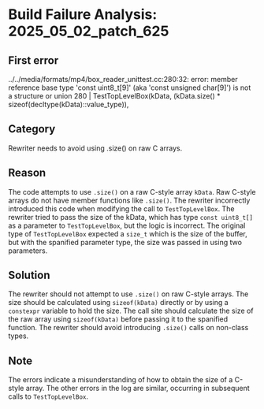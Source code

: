 # Build Failure Analysis: 2025_05_02_patch_625

## First error

../../media/formats/mp4/box_reader_unittest.cc:280:32: error: member reference base type 'const uint8_t[9]' (aka 'const unsigned char[9]') is not a structure or union
  280 |   TestTopLevelBox(kData, (kData.size() * sizeof(decltype(kData)::value_type)),

## Category
Rewriter needs to avoid using .size() on raw C arrays.

## Reason
The code attempts to use `.size()` on a raw C-style array `kData`. Raw C-style arrays do not have member functions like `.size()`. The rewriter incorrectly introduced this code when modifying the call to `TestTopLevelBox`. The rewriter tried to pass the size of the kData, which has type `const uint8_t[]` as a parameter to `TestTopLevelBox`, but the logic is incorrect. The original type of `TestTopLevelBox` expected a `size_t` which is the size of the buffer, but with the spanified parameter type, the size was passed in using two parameters.

## Solution
The rewriter should not attempt to use `.size()` on raw C-style arrays. The size should be calculated using `sizeof(kData)` directly or by using a `constexpr` variable to hold the size. The call site should calculate the size of the raw array using `sizeof(kData)` before passing it to the spanified function. The rewriter should avoid introducing `.size()` calls on non-class types.

## Note
The errors indicate a misunderstanding of how to obtain the size of a C-style array. The other errors in the log are similar, occurring in subsequent calls to `TestTopLevelBox`.